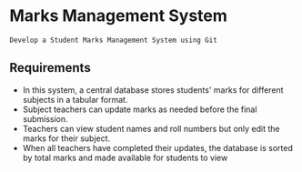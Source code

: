 # Marks Management System

    Develop a Student Marks Management System using Git

## Requirements

- In this system, a central database stores students' marks for different subjects in a tabular format.
- Subject teachers can update marks as needed before the final submission.
- Teachers can view student names and roll numbers but only edit the marks for their
subject.
- When all teachers have completed their updates, the database is sorted by total marks and
made available for students to view
